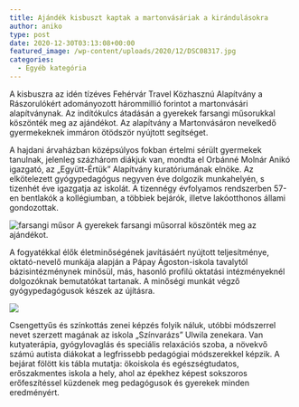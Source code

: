 ```yaml
---
title: Ajándék kisbuszt kaptak a martonvásáriak a kirándulásokra
author: aniko
type: post
date: 2020-12-30T03:13:08+00:00
featured_image: /wp-content/uploads/2020/12/DSC08317.jpg
categories:
  - Egyéb kategória
---
```

A kisbuszra az idén tízéves Fehérvár Travel Közhasznú Alapítvány a Rászorulókért adományozott hárommillió forintot a martonvásári alapítványnak. Az indítókulcs átadásán a gyerekek farsangi műsorukkal köszönték meg az ajándékot. Az alapítvány a Martonvásáron nevelkedő gyermekeknek immáron ötödször nyújtott segítséget.

A hajdani árvaházban középsúlyos fokban értelmi sérült gyermekek tanulnak, jelenleg százhárom diákjuk van, mondta el Orbánné Molnár Anikó igazgató, az „Együtt-Értük” Alapítvány kuratóriumának elnöke. Az elkötelezett gyógypedagógus negyven éve dolgozik munkahelyén, s tizenhét éve igazgatja az iskolát. A tizennégy évfolyamos rendszerben 57-en bentlakók a kollégiumban, a többiek bejárók, illetve lakóotthonos állami gondozottak.

![farsangi műsor](/wp-content/uploads/2020/12/DSC0829701.jpg)
A gyerekek farsangi műsorral köszönték meg az ajándékot.

A fogyatékkal élők életminőségének javításáért nyújtott teljesítménye, oktató-nevelő munkája alapján a Pápay Ágoston-iskola tavalytól bázisintézménynek minősül, más, hasonló profilú oktatási intézményeknél dolgozóknak bemutatókat tartanak. A minőségi munkát végző gyógypedagógusok készek az újításra.

![](/wp-content/uploads/2020/12/DSC08251.jpg)

Csengettyűs és színkottás zenei képzés folyik náluk, utóbbi módszerrel nevet szerzett magának az iskola „Színvarázs” Ulwila zenekara. Van kutyaterápia, gyógylovaglás és speciális relaxációs szoba, a növekvő számú autista diákokat a legfrissebb pedagógiai módszerekkel képzik. A bejárat fölött kis tábla mutatja: ökoiskola és egészségtudatos, erőszakmentes iskola a hely, ahol az épekhez képest sokszoros erőfeszítéssel küzdenek meg pedagógusok és gyerekek minden eredményért.
